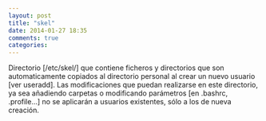 ```yaml
---
layout: post
title: "skel"
date: 2014-01-27 18:35
comments: true
categories: 
---
```

Directorio [/etc/skel/] que contiene ficheros y directorios que son automaticamente copiados al directorio personal al crear un nuevo usuario [ver useradd]. Las modificaciones que puedan realizarse en este directorio, ya sea añadiendo carpetas o modificando parámetros [en .bashrc, .profile...] no se aplicarán a usuarios existentes, sólo a los de nueva creación.


